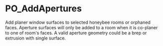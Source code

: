 # PO_AddApertures

Add planer window surfaces to selected honeybee rooms or orphaned faces. Aperture surfaces will only be added to a room when it is co-planer to one of room&apos;s faces.
A valid aperture geometry could be a brep or extrusion with single surface.
